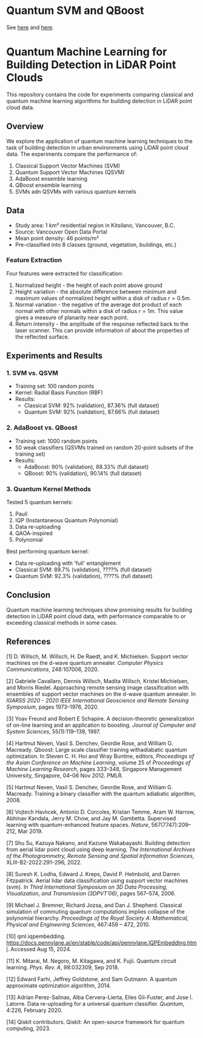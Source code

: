 # Quantum SVM and QBoost

See [here](https://doi.org/10.1016/j.cpc.2019.107006) and [here](https://proceedings.mlr.press/v25/neven12.html).


# Quantum Machine Learning for Building Detection in LiDAR Point Clouds

This repository contains the code for experiments comparing classical and quantum machine learning algorithms for building detection in LiDAR point cloud data.

## Overview

We explore the application of quantum machine learning techniques to the task of building detection in urban environments using LiDAR point cloud data. The experiments compare the performance of:

1. Classical Support Vector Machines (SVM)
2. Quantum Support Vector Machines (QSVM)
3. AdaBoost ensemble learning
4. QBoost ensemble learning
5. SVMs adn QSVMs with various quantum kernels

## Data

- Study area: 1 km² residential region in Kitsilano, Vancouver, B.C.
- Source: Vancouver Open Data Portal
- Mean point density: 46 points/m²
- Pre-classified into 8 classes (ground, vegetation, buildings, etc.)

### Feature Extraction

Four features were extracted for classification:
1. Normalized height - the height of each point above ground
2. Height variation - the absolute difference between minimum and maximum values of normalized height within a disk of radius $r = 0.5m$.
3. Normal variation - the negative of the average dot product of each normal with other normals within a disk of radius $r = 1m$. This value gives a measure of planarity near each point.
4. Return intensity - the amplitude of the response reflected back to the laser scanner.  This can provide information of about the properties of the reflected surface.

## Experiments and Results

### 1. SVM vs. QSVM

- Training set: 100 random points
- Kernel: Radial Basis Function (RBF)
- Results:
  - Classical SVM: 92% (validation), 87.36% (full dataset)
  - Quantum SVM: 92% (validation), 87.66% (full dataset)

### 2. AdaBoost vs. QBoost

- Training set: 1000 random points
- 50 weak classifiers (QSVMs trained on random 20-point subsets of the training set)
- Results:
  - AdaBoost: 90% (validation), 88.33% (full dataset)
  - QBoost: 90% (validation), 90.14% (full dataset)

### 3. Quantum Kernel Methods

Tested 5 quantum kernels:
1. Pauli
2. IQP (Instantaneous Quantum Polynomial)
3. Data re-uploading
4. QAOA-inspired
5. Polynomial

Best performing quantum kernel:
- Data re-uploading with 'full' entanglement
- Classical SVM: 89.7% (validation), ????% (full dataset)
- Quantum SVM: 92.3% (validation), ????% (full dataset)

## Conclusion

Quantum machine learning techniques show promising results for building detection in LiDAR point cloud data, with performance comparable to or exceeding classical methods in some cases.

## References

[1] D. Willsch, M. Willsch, H. De Raedt, and K. Michielsen. Support vector machines on the d-wave quantum annealer. _Computer Physics Communications_, 248:107006, 2020.

[2] Gabriele Cavallaro, Dennis Willsch, Madita Willsch, Kristel Michielsen, and Morris Riedel. Approaching remote sensing image classification with ensembles of support vector machines on the d-wave quantum annealer. In _IGARSS 2020 - 2020 IEEE International Geoscience and Remote Sensing Symposium_, pages 1973–1976, 2020.

[3] Yoav Freund and Robert E Schapire. A decision-theoretic generalization of on-line learning and an application to boosting. _Journal of Computer and System Sciences_, 55(1):119–139, 1997.

[4] Hartmut Neven, Vasil S. Denchev, Geordie Rose, and William G. Macready. Qboost: Large scale classifier training withadiabatic quantum optimization. In Steven C. H. Hoi and Wray Buntine, editors, _Proceedings of the Asian Conference on Machine Learning_, volume 25 of _Proceedings of Machine Learning Research_, pages 333–348, Singapore Management University, Singapore, 04–06 Nov 2012. PMLR.

[5] Hartmut Neven, Vasil S. Denchev, Geordie Rose, and William G. Macready. Training a binary classifier with the quantum adiabatic algorithm, 2008.

[6] Vojtech Havlıcek, Antonio D. Corcoles, Kristan Temme, Aram W. Harrow, Abhinav Kandala, Jerry M. Chow, and Jay M. Gambetta. Supervised learning with quantum-enhanced feature spaces. _Nature_, 567(7747):209–212, Mar 2019.

[7] Shu Su, Kazuya Nakano, and Kazune Wakabayashi. Building detection from aerial lidar point cloud using deep learning. _The International Archives of the Photogrammetry, Remote Sensing and Spatial Information Sciences_, XLIII-B2-2022:291–296, 2022.

[8] Suresh K. Lodha, Edward J. Kreps, David P. Helmbold, and Darren Fitzpatrick. Aerial lidar data classification using support vector machines (svm). In _Third International Symposium on 3D Data Processing, Visualization, and Transmission (3DPVT’06)_, pages 567–574, 2006.

[9] Michael J. Bremner, Richard Jozsa, and Dan J. Shepherd. Classical simulation of commuting quantum computations implies collapse of the polynomial hierarchy. _Proceedings of the Royal Society A: Mathematical, Physical and Engineering Sciences_, 467:459 – 472, 2010.

[10] qml.iqpembedding. <https://docs.pennylane.ai/en/stable/code/api/pennylane.IQPEmbedding.html>. Accessed Aug 15, 2024.

[11] K. Mitarai, M. Negoro, M. Kitagawa, and K. Fujii. Quantum circuit learning. _Phys. Rev. A_, 98:032309, Sep 2018.

[12] Edward Farhi, Jeffrey Goldstone, and Sam Gutmann. A quantum approximate optimization algorithm, 2014.

[13] Adrian Perez-Salinas, Alba Cervera-Lierta, Elies Gil-Fuster, and Jose I. Latorre. Data re-uploading for a universal quantum classifier. _Quantum_, 4:226, February 2020.

[14] Qiskit contributors. Qiskit: An open-source framework for quantum computing, 2023.
